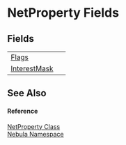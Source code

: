 # NetProperty Fields




## Fields
<table>
<tr>
<td><a href="F_Nebula_NetProperty_Flags">Flags</a></td>
<td> </td></tr>
<tr>
<td><a href="F_Nebula_NetProperty_InterestMask">InterestMask</a></td>
<td> </td></tr>
</table>

## See Also


#### Reference
<a href="T_Nebula_NetProperty">NetProperty Class</a>  
<a href="N_Nebula">Nebula Namespace</a>  
